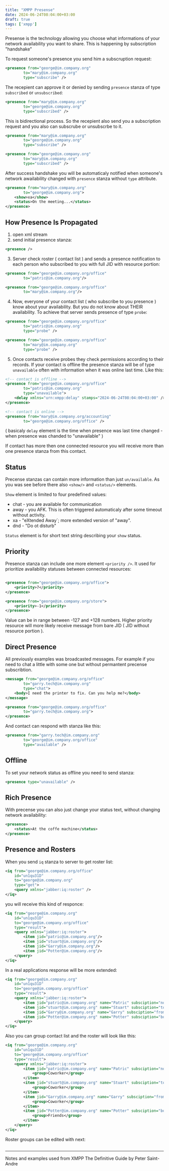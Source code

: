```yaml
---
title: "XMPP Presense"
date: 2024-06-24T08:04:00+03:00
draft: true
tags: ['xmpp']
---
```



Presense is the technology allowing you choose what informations of your network
availability you want to share. This is happening by subscription "handshake"

To request someone's presence you send him a subscruption request:

```xml
<presence from="george@im.company.org"
        to="mary@im.company.org"
        type="subscribe" />
```
The recepient can approve it or denied by sending `presence` stanza of type 
`subscribed` or `unsubscribed`:

```xml
<presence from="mary@im.company.org"
        to="george@im.company.org"
        type="subscribed" />
```

This is bidirectional process. So the recepient also send you a subscription
request and you also can subscrube or unsubscrbe to it.

```xml
<presence from="mary@im.company.org"
        to="george@im.company.org"
        type="subscribe" />

<presence from="george@im.company.org"
        to="mary@im.company.org"
        type="subscribed" />
```

After success handshake you will be automaticaly notified when someone's network
awailability changed with `presence` stanza without `type` attribute.

```xml
<presence from="mary@im.company.org"
        to="george@im.company.org">
    <show>xa</show>
    <status>On the meeting...</status>
</presence>
```

## How Presence Is Propagated

1) open xml stream
2) send initial presence stanza:

```xml
<presence />
```

3) Server check roster ( contact list ) and sends a presence notification to 
each person who subscribed to you with full JID with resource portion:

```xml
<presence from="george@im.company.org/office"
        to="patric@im.company.org"/>

<presence from="george@im.company.org/office"
        to="mary@im.company.org"/>
```

4) Now, everyone of your contact list ( who subscribe to you presence ) know 
about your availability. But you do not know about THEIR availability. To 
achieve that server sends presence of type `probe`:

```xml
<presence from="george@im.company.org/office"
        to="patric@im.company.org"
        type="probe" />

<presence from="george@im.company.org/office"
        to="mary@im.company.org"
        type="probe" />
```

5) Once contacts receive probes they check permissions according to their 
records. If your contact is offline the presence stanza will be of type
`unavailable` often with information when it was online last time. Like this:

```xml
<!-- contact is offline -->
<presence from="george@im.company.org/office"
        to="patric@im.company.org"
        type="unavailable">
    <delay xmlns="urn:xmpp:delay" stamps="2024-06-24T08:04:00+03:00" />
</presence>

<!-- contact is online -->
<presence from="mary@im.company.org/accounting"
        to="george@im.company.org/office" />
```

( basicaly `delay` element is the time when presence was last time changed - 
when presence was chanded to "unavailable" )

If contact has more then one connected resource you will receive more than one 
presence stanza from this contact.

## Status

Precense stanzas can contain more information than just `un/available`. As you 
was see before there also `<show/>` and `<status/>` elements.

`Show` element is limited to four predefined values:
- chat - you are available for communication
- away - you AFK. This is often triggered automaticaly after some timeout without
activity.
- xa - "eXtended Away`; more extended version of "away".
- dnd - "Do ot disturb"

`Status` element is for short text string describing your `show` status.

## Priority

Presence stanza can include one more element `<priority />`. It used for prioritize
availability statuses between connected resources:

```xml

<presence from="george@im.company.org/office">
    <priority>7</priority>
</presence>

<presence from="george@im.company.org/store">
    <priority>-1</priority>
</presence>
```

Value can be in range between -127 and +128 numbers. Higher priority resource
will more likely receive message from bare JID ( JID without resource portion ).

## Direct Presence

All previously examples was broadcasted messages. For example if you need to 
chat a little with some one but without permantent precense subscribtion.

```xml
<message from="george@im.company.org/office"
        to="garry.tech@im.company.org"
        type="chat">
    <body>I need the printer to fix. Can you help me?</body>
</message>

<presence from="george@im.company.org/office"
        to="garry.tech@im.company.org">
</presence>
```

And contact can respond with stanza like this:

```xml
<presence from="garry.tech@im.company.org"
        to="george@im.company.org/office"
        type="available" />
```

## Offline

To set your network status as offline you need to send stanza:

```xml
<presence type="unavailable" />
```

## Rich Presence

With precense you can also just change your status text, without changing 
network availability:

```xml
<presence>
    <status>At the coffe machine</status>
</presence>
```

## Presence and Rosters

When you send `iq` stanza to server to get roster list:

```xml
<iq from="george@im.company.org/office"
    id="un1qu31D"
    to="george@im.company.org"
    type="get">
    <query xmlns="jabber:iq:roster" />
</iq>
```

you will receive this kind of responce:

```xml
<iq from="george@im.company.org"
    id="un1qu31D"
    to="george@im.company.org/office"
    type="result">
    <query xmlns="jabber:iq:roster">
        <item jid="patric@im.company.org"/>
        <item jid="stuart@im.company.org"/>
        <item jid="Garry@im.company.org"/>
        <item jid="Potter@im.company.org"/>
    </query>
</iq>
```

In a real applications response will be more extended:


```xml
<iq from="george@im.company.org"
    id="un1qu31D"
    to="george@im.company.org/office"
    type="result">
    <query xmlns="jabber:iq:roster">
        <item jid="patric@im.company.org" name="Patric" subsciption="none" />
        <item jid="stuart@im.company.org" name="Stuart" subsciption="to" />
        <item jid="Garry@im.company.org" name="Garry" subsciption="from" />
        <item jid="Potter@im.company.org" name="Potter" subsciption="both" />
    </query>
</iq>
```

Also you can group contact list and the roster will look like this:


```xml
<iq from="george@im.company.org"
    id="un1qu31D"
    to="george@im.company.org/office"
    type="result">
    <query xmlns="jabber:iq:roster">
        <item jid="patric@im.company.org" name="Patric" subsciption="none">
            <group>Coworker</group>
        </item>
        <item jid="stuart@im.company.org" name="Stuart" subsciption="to">
            <group>Coworker</group>
        </item>
        <item jid="Garry@im.company.org" name="Garry" subsciption="from">
            <group>Coworker</group>
        </item>
        <item jid="Potter@im.company.org" name="Potter" subsciption="both">
            <group>Friends</group>
        </item>
    </query>
</iq>
```

Roster groups can be edited with next:

```xml

```

---

Notes and examples used from XMPP The Definitive Guide by Peter Saint-Andre

